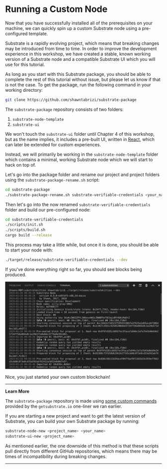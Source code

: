 Running a Custom Node
===

Now that you have successfully installed all of the prerequisites on your machine, we can quickly spin up a custom Substrate node using a pre-configured template.

Substrate is a rapidly evolving project, which means that breaking changes may be introduced from time to time. In order to improve the development experience in this workshop, we have created a stable, known working version of a Substrate node and a compatible Substrate UI which you will use for this tutorial.

As long as you start with this Substrate package, you should be able to complete the rest of this tutorial without issue, but please let us know if that is not the case. To get the package, run the following command in your working directory:

```bash
git clone https://github.com/shawntabrizi/substrate-package
```

The `substrate-package` repository consists of two folders:

1. `substrate-node-template`
2. `substrate-ui`

We won't touch the `substrate-ui` folder until Chapter 4 of this workshop, but as the name implies, it includes a pre-built UI, written in [React](https://reactjs.org/), which can later be extended for custom experiences.

Instead, we will primarily be working in the `substrate-node-template` folder which contains a minimal, working Substrate node which we will start to hack on top of.

Let's go into the package folder and rename our project and project folders using the `substrate-package-rename.sh` script:

```bash
cd substrate-package
./substrate-package-rename.sh substrate-verifiable-credentials <your_name>
```

Then let's go into the now renamed `substrate-verifiable-credentials` folder and build our pre-configured node:

```bash
cd substrate-verifiable-credentials
./scripts/init.sh
./scripts/build.sh
cargo build --release
```

This process may take a little while, but once it is done, you should be able to start your node with:

```bash
./target/release/substrate-verifiable-credentials --dev
```

If you've done everything right so far, you should see blocks being produced.

![An image of the node producing new blocks](../assets/building-blocks.png)

Nice, you just started your own custom blockchain!

---
**Learn More**

The `substrate-package` repository is made using [some custom commands](https://github.com/paritytech/substrate-up) provided by the `getsubstrate.io` one-liner we ran earlier.

If you are starting a new project and want to get the latest version of Substrate, you can build your own Substrate package by running:

```bash
substrate-node-new <project_name> <your_name>
substrate-ui-new <project_name>
```

As mentioned earlier, the one downside of this method is that these scripts pull directly from different GitHub repositories, which means there may be times of incompatibility during breaking changes.

---
